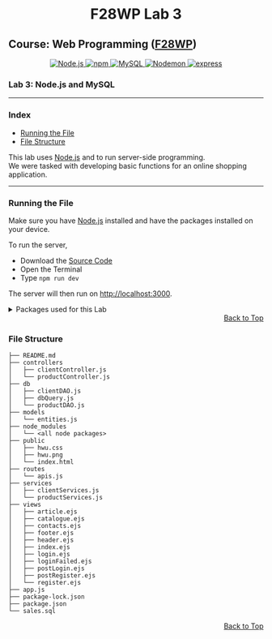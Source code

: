 <div align="center">
    <h1>F28WP Lab 3</h1>
</div>

## Course: Web Programming ([F28WP](https://www.hw.ac.uk/documents/pams/202122/F28WP_202122.pdf))

<div align="center">
    <a href="https://nodejs.org/en/">
        <img alt="Node.js" title="Allows to run JS files locally" src="https://img.shields.io/badge/Node.js-informational?style=flat-sqaure&logo=node.js&logoColor=white&color=339933">
    </a>
    <a href="https://www.npmjs.com">
        <img alt="npm" title="Node Package Manager" src="https://img.shields.io/badge/npm-informational?style=flat-sqaure&logo=npm&logoColor=white&color=CB3837">
    </a>
    <a href="https://www.mysql.com/">
        <img alt="MySQL" title="Database" src="https://img.shields.io/badge/MySQL-informational?style=flat-sqaure&logo=mysql&logoColor=white&color=4479A1">
    </a>
    <a href="https://www.npmjs.com/package/nodemon">
        <img alt="Nodemon" title="Nodemon" src="https://img.shields.io/badge/nodemon-informational?style=flat-sqaure&logo=nodemon&logoColor=white&color=76D04B">
    </a>
    <a href="https://www.npmjs.com/package/express">
        <img alt="express" title="express" src="https://img.shields.io/badge/express-informational?style=flat-sqaure&logo=express&logoColor=white&color=000000">
    </a>
</div>

### Lab 3: Node.js and MySQL

---

### Index

- [Running the File](#running-the-file)
- [File Structure](#file-structure)

This lab uses [Node.js](https://nodejs.org/en/) and  to run server-side programming.<br>
We were tasked with developing basic functions for an online shopping application.

---

### Running the File
Make sure you have [Node.js](https://nodejs.org/en/) installed and have the packages installed on your device.

To run the server,
- Download the [Source Code](https://github.com/cr2007/F28WP-Lab3/archive/refs/heads/master.zip)
- Open the Terminal
- Type `npm run dev`

The server will then run on [http://localhost:3000](http://localhost:3000).

<details><summary>Packages used for this Lab</summary>
    <ul>
        <li><a href="https://www.npmjs.com/package/express">express</a></li>
        <li><a href="https://www.npmjs.com/package/nodemon">nodemon</a></li>
        <li><a href="https://www.npmjs.com/package/ejs">ejs</a></li>
        <li><a href="https://www.npmjs.com/package/bcryptjs">bcryptjs</a></li>
        <li><a href="https://www.npmjs.com/package/express-session">express-session</a></li>
    </ul>
</details>

<div align="right">
    <a href="https://github.com/cr2007/F28WP-Lab3#Index">Back to Top</a>
</div>

### File Structure
```
├── README.md
├── controllers
│   ├── clientController.js
│   └── productController.js
├── db
│   ├── clientDAO.js
│   ├── dbQuery.js
│   └── productDAO.js
├── models
│   └── entities.js
├── node_modules
│   └── <all node packages>
├── public
│   ├── hwu.css
│   ├── hwu.png
│   └── index.html
├── routes
│   └── apis.js
├── services
│   ├── clientServices.js
│   └── productServices.js
├── views
│   ├── article.ejs
│   ├── catalogue.ejs
│   ├── contacts.ejs
│   ├── footer.ejs
│   ├── header.ejs
│   ├── index.ejs
│   ├── login.ejs
│   ├── loginFailed.ejs
│   ├── postLogin.ejs
│   ├── postRegister.ejs
│   └── register.ejs
├── app.js
├── package-lock.json
├── package.json
└── sales.sql
```
<div align="right">
    <a href="https://github.com/cr2007/F28WP-Lab3#Index">Back to Top</a>
</div>
